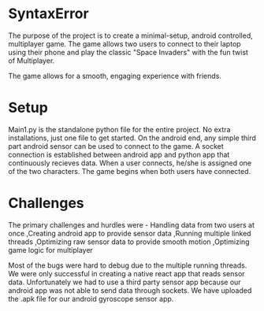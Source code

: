 # SyntaxError
The purpose of the project is to create a minimal-setup, android controlled, multiplayer game. The game allows two users to connect to their laptop using their phone and play the classic "Space Invaders" with the fun twist of Multiplayer. 

The game allows for a smooth, engaging experience with friends.

# Setup
Main1.py is the standalone python file for the entire project. No extra installations, just one file to get started. On the android end, any simple third part android sensor can be used to connect to the game. A socket connection is established between android app and python app that continuously recieves data. When a user connects, he/she is assigned one of the two characters. The game begins when both users have connected.

# Challenges 
The primary challenges and hurdles were - 
Handling data from two users at once
,Creating android app to provide sensor data
,Running multiple linked threads
,Optimizing raw sensor data to provide smooth motion
,Optimizing game logic for multiplayer

Most of the bugs were hard to debug due to the multiple running threads. We were only successful in creating a native react app that reads sensor data. Unfortunately we had to use a third party sensor app because our android app was not able to send data through sockets. We have uploaded the .apk file for our android gyroscope sensor app.










































